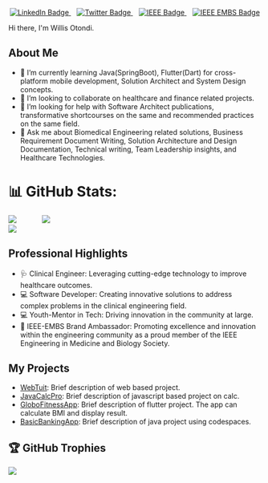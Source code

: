 <div id="header" align="right"><img src="https://komarev.com/ghpvc/?username=otondi-willis&style=for-the-badge&color=blue" alt=""/></div>
<p align="center">
    <a href="https://www.linkedin.com/in/willis-o-otondi-532271106/">
        <img src="https://img.shields.io/badge/-LinkedIn-blue?style=flat-square&logo=Linkedin&logoColor=white" alt="LinkedIn Badge">
    </a>
    &nbsp;&nbsp;
    <a href="https://twitter.com/WillisOtondi">
        <img src="https://img.shields.io/badge/-@WillisOtondi-1ca0f1?style=flat-square&logo=twitter&logoColor=white" alt="Twitter Badge">
    </a>
    &nbsp;&nbsp;
    <a href="https://www.ieee.org">
        <img src="https://img.shields.io/badge/-IEEE-00629B?style=flat-square&logo=ieee&logoColor=white" alt="IEEE Badge">
    </a>
    &nbsp;&nbsp;
    <a href="https://www.embs.org">
        <img src="https://img.shields.io/badge/-IEEE_EMBS-1ca0f1?style=flat-square&logo=ieee&logoColor=white" alt="IEEE EMBS Badge">
    </a> 
</p>
Hi there, I'm Willis Otondi. <br/>

## About Me
- 🌱 I’m currently learning Java(SpringBoot), Flutter(Dart) for cross-platform mobile development, Solution Architect and System Design concepts.
- 👯 I’m looking to collaborate on healthcare and finance related projects.
- 🤔 I’m looking for help with Software Architect publications, transformative shortcourses on the same and recommended practices on the same field.
- 💬 Ask me about Biomedical Engineering related solutions, Business Requirement Document Writing, Solution Architecture and Design Documentation, Technical writing, Team Leadership insights, and Healthcare Technologies.

# 📊 GitHub Stats:
![](https://github-readme-stats.vercel.app/api?username=otondi-willis&theme=tokyonight&hide_border=false&include_all_commits=true&count_private=false) &nbsp;&nbsp; &nbsp;&nbsp; &nbsp;&nbsp; &nbsp;&nbsp;
![](https://github-readme-stats.vercel.app/api/top-langs/?username=otondi-willis&theme=dark&hide_border=false&include_all_commits=true&count_private=false&layout=compact)<br/>
![](https://github-readme-streak-stats.herokuapp.com/?user=otondi-willis&theme=dark&hide_border=true)<br/>

## Professional Highlights
- 🩺 Clinical Engineer: Leveraging cutting-edge technology to improve healthcare outcomes.
- 💻 Software Developer: Creating innovative solutions to address complex problems in the clinical engineering field.
- 💻 Youth-Mentor in Tech: Driving innovation in the community at large.
- 🌟 IEEE-EMBS Brand Ambassador: Promoting excellence and innovation within the engineering community as a proud member of the IEEE Engineering in Medicine and Biology Society.

## My Projects
- [WebTuit](https://github.com/otondi-willis/W3BSITEbro-001..git): Brief description of web based project.
- [JavaCalcPro](https://github.com/otondi-willis/JavaProj.git): Brief description of javascript based project on calc.
- [GloboFitnessApp](https://github.com/otondi-willis/flutt3r-projects.git): Brief description of flutter project. The app can calculate BMI and display result.
- [BasicBankingApp](https://github.com/otondi-willis/hands-on-java-3080245.git): Brief description of java project using codespaces.

## 🏆 GitHub Trophies
![](https://github-profile-trophy.vercel.app/?username=otondi-willis&theme=radical&no-frame=false&no-bg=false&margin-w=4)




